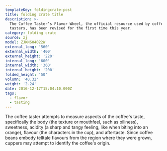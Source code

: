 ```yaml
---
templateKey: foldingcrate-post
title: folding crate title
description: >-
  The Coffee Taster’s Flavor Wheel, the official resource used by coffee
  tasters, has been revised for the first time this year.
category: folding crate
source: zj
model: ZJKN604022W
external_long: '560'
external_width: '400'
external_height: '220'
internal_long: '600'
internal_width: '360'
internal_height: '200'
folded_height: '50'
volumn: '40.32'
weight: '2.24'
date: 2016-12-17T15:04:10.000Z
tags:
  - flavor
  - tasting
---
```

The coffee taster attempts to measure aspects of the coffee's taste, specifically the body (the texture or mouthfeel, such as oiliness), sweetness, acidity (a sharp and tangy feeling, like when biting into an orange), flavour (the characters in the cup), and aftertaste. Since coffee beans embody telltale flavours from the region where they were grown, cuppers may attempt to identify the coffee's origin.
